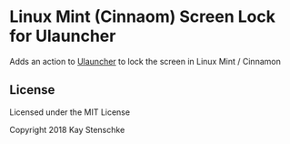 # Linux Mint (Cinnaom) Screen Lock for Ulauncher

Adds an action to [Ulauncher](https://ulauncher.io/) to lock the screen in Linux Mint / Cinnamon

## License

Licensed under the MIT License

Copyright 2018 Kay Stenschke
